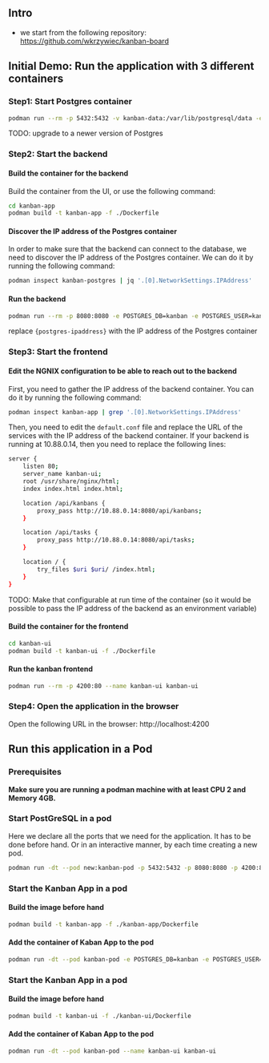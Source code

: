 ## Intro

- we start from the following repository: https://github.com/wkrzywiec/kanban-board

## Initial Demo: Run the application with 3 different containers

### Step1: Start Postgres container

```bash
podman run --rm -p 5432:5432 -v kanban-data:/var/lib/postgresql/data -e POSTGRES_DB=kanban -e POSTGRES_USER=kanban -e POSTGRES_PASSWORD=kanban --name kanban-postgres postgres:9.6-alpine
```

TODO: upgrade to a newer version of Postgres

### Step2: Start the backend

#### Build the container for the backend

Build the container from the UI, or use the following command:

```bash
cd kanban-app
podman build -t kanban-app -f ./Dockerfile
```

#### Discover the IP address of the Postgres container

In order to make sure that the backend can connect to the database, we need to discover the IP address of the Postgres container. We can do it by running the following command:

```bash
podman inspect kanban-postgres | jq '.[0].NetworkSettings.IPAddress'
```

#### Run the backend

```bash
podman run --rm -p 8080:8080 -e POSTGRES_DB=kanban -e POSTGRES_USER=kanban -e POSTGRES_PASSWORD=kanban -e DB_SERVER={postgres-ipaddress} --name kanban-app kanban-app
```
replace `{postgres-ipaddress}` with the IP address of the Postgres container

### Step3: Start the frontend

#### Edit the NGNIX configuration to be able to reach out to the backend

First, you need to gather the IP address of the backend container. You can do it by running the following command:

```bash
podman inspect kanban-app | grep '.[0].NetworkSettings.IPAddress'
```

Then, you need to edit the `default.conf` file and replace the URL of the services with the IP address of the backend container. If your backend is running at 10.88.0.14, then you need to replace the following lines:

```bash
server {
    listen 80;
    server_name kanban-ui;
    root /usr/share/nginx/html;
    index index.html index.html;

    location /api/kanbans {
        proxy_pass http://10.88.0.14:8080/api/kanbans;
    }

    location /api/tasks {
        proxy_pass http://10.88.0.14:8080/api/tasks;
    }

    location / {
        try_files $uri $uri/ /index.html;
    }
}
```

TODO: Make that configurable at run time of the container (so it would be possible to pass the IP address of the backend as an environment variable)

#### Build the container for the frontend

```bash
cd kanban-ui
podman build -t kanban-ui -f ./Dockerfile
```

#### Run the kanban frontend

```bash
podman run --rm -p 4200:80 --name kanban-ui kanban-ui
```

### Step4: Open the application in the browser

Open the following URL in the browser: http://localhost:4200

## Run this application in a Pod

### Prerequisites

**Make sure you are running a podman machine with at least CPU 2 and Memory 4GB.**

### Start PostGreSQL in a pod

Here we declare all the ports that we need for the application. It has to be done before hand. Or in an interactive manner, by each time creating a new pod.

```bash
podman run -dt --pod new:kanban-pod -p 5432:5432 -p 8080:8080 -p 4200:80 -v kanban-data:/var/lib/postgresql/data -e POSTGRES_DB=kanban -e POSTGRES_USER=kanban -e POSTGRES_PASSWORD=kanban --name kanban-postgres postgres:9.6-alpine
```

### Start the Kanban App in a pod

#### Build the image before hand

```bash
podman build -t kanban-app -f ./kanban-app/Dockerfile
```

#### Add the container of Kaban App to the pod

```bash
podman run -dt --pod kanban-pod -e POSTGRES_DB=kanban -e POSTGRES_USER=kanban -e POSTGRES_PASSWORD=kanban -e DB_SERVER=kanban-postgres --name kanban-app kanban-app
```

### Start the Kanban App in a pod

#### Build the image before hand

```bash
podman build -t kanban-ui -f ./kanban-ui/Dockerfile
```

#### Add the container of Kaban App to the pod

```bash
podman run -dt --pod kanban-pod --name kanban-ui kanban-ui
```







